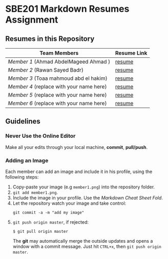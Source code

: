 # SBE201 Markdown Resumes Assignment

## Resumes in this Repository

| Team Members | Resume Link |
|--------------|-------------|
| *Member 1* (Ahmad AbdelMageed Ahmad ) | [resume](member1.md) |
| *Member 2* (Rawan Sayed Badr) | [resume](member2.md) |
| *Member 3* (Toaa mahmoud abd el hakim) | [resume](member3.md) |
| *Member 4* (replace with your name here) | [resume](member4.md) |
| *Member 5* (replace with your name here) | [resume](member5.md) |
| *Member 6* (replace with your name here) | [resume](member6.md) |

## Guidelines

### Never Use the Online Editor

Make all your edits through your local machine, **commit**, **pull/push**.

### Adding an Image

Each member can add an image and include it in his profile, using the following steps:

1. Copy-paste your image (e.g `member1.png`) into the repository folder.
2. `git add member1.png`.
3. Include the image in your profile. Use the *Markdown Cheat Sheet Fold*.
4. Let the repository watch your image and take control:
    ```teminal
    git commit -a -m "add my image"
    ```
5. `git push origin master`, if rejected:
    ```terminal
    $ git pull origin master
    ```
    The **git** may automatically merge the outside updates and opens a window with a commit message. Just hit `CTRL+x`, then `git push origin master`.